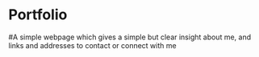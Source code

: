 # Portfolio
#A simple webpage which gives a simple but clear insight about me, and links and addresses to contact or connect with me
